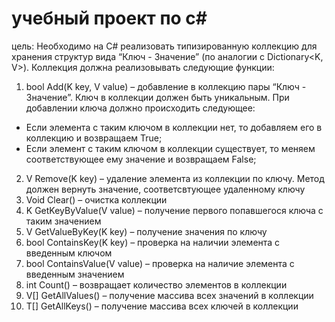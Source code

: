 # учебный проект по c#
цель: Необходимо на C# реализовать типизированную коллекцию  для хранения структур вида “Ключ - Значение” (по аналогии с Dictionary<K, V>). Коллекция должна реализовывать следующие функции:

1.	bool Add(K key, V value) – добавление в коллекцию пары “Ключ - Значение”. Ключ в коллекции должен быть уникальным. При добавлении ключа  должно происходить следующее:
  -	Если элемента с таким ключом в коллекции нет, то добавляем его в коллекцию и возвращаем True;
  -	Если элемент с таким ключом в коллекции существует, то меняем соответствующее ему значение и возвращаем False;
2.	V Remove(K key) – удаление элемента  из коллекции по ключу. Метод должен вернуть значение, соответсвтующее удаленному ключу
3.	Void Clear() – очистка коллекции
4.	K GetKeyByValue(V value) – получение первого попавшегося ключа с таким значением
5.	V GetValueByKey(K key) – получение значения по ключу
6.	bool ContainsKey(K key) – проверка на наличии элемента с введенным ключом
7.	bool ContainsValue(V value) – проверка на наличие элемента с введенным значением
8.	int Count() – возвращает количество элементов в коллекции
9.	V[] GetAllValues() – получение массива всех значений в коллекции
10.	T[] GetAllKeys() – получение массива всех ключей в коллекции
